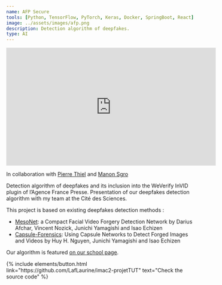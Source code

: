 ```yaml
---
name: AFP Secure
tools: [Python, TensorFlow, PyTorch, Keras, Docker, SpringBoot, React]
image: ../assets/images/afp.png
description: Detection algorithm of deepfakes.
type: AI
---
```


<iframe width="560" height="315" src="https://www.youtube.com/embed/ilsW5fp94ng" title="AFP secure" frameborder="0" allow="accelerometer; autoplay; clipboard-write; encrypted-media; gyroscope; picture-in-picture" allowfullscreen></iframe>

<p>In collaboration with <a href="https://github.com/piptouque" target="_blank">Pierre Thiel</a> and <a href="https://github.com/ManonSgro" target="_blank">Manon Sgro</a></p>

Detection algorithm of deepfakes and its inclusion into the WeVerify InVID plugin of l’Agence France Presse. Presentation of our deepfakes detection algorithm with my team at the Cité des Sciences.

This project is based on existing deepfakes detection methods  : 
- <a href="https://arxiv.org/pdf/1809.00888.pdf" target="_blank">MesoNet</a>: a Compact Facial Video Forgery Detection Network by Darius Afchar, Vincent Nozick, Junichi Yamagishi and Isao Echizen
- <a href="https://arxiv.org/pdf/1810.11215.pdf" target="_blank">Capsule-Forensics</a>: Using Capsule Networks to Detect Forged Images and Videos by Huy H. Nguyen, Junichi Yamagishi and Isao Echizen

Our algorithm is featured <a href="https://www.ingenieur-imac.fr/realisations/afp-secure" target="_blank">on our school page</a>.

<p class="text-center">
{% include elements/button.html link="https://github.com/LafLaurine/imac2-projetTUT" text="Check the source code" %}
</p>

